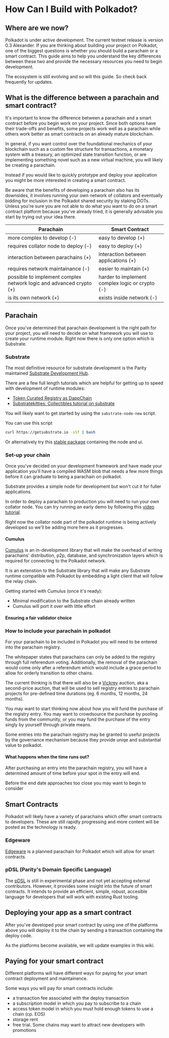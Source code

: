 # How Can I Build with Polkadot?

## Where are we now?

Polkadot is under active development. The current testnet release is version 0.3 Alexander.
If you are thinking about building your project on Polkadot, one of the biggest questions is whether you should build a parachain or a smart contract. This guide aims to help you understand the key differences between these two and provide the necessary resources you need to begin development.

The ecosystem is still evolving and so will this guide. So check back
frequently for updates.

## What is the difference between a parachain and smart contract?

It's important to know the difference between a parachain and a smart contract
before you begin work on your project. Since both options have their trade-offs
and benefits, some projects work well as a parachain while others work better
as smart contracts on an already mature blockchain.

In general, if you want control over the foundational mechanics of your
blockchain such as a custom fee structure for transactions, a
monetary system with a treasury, an optimized state transition function,
or are implementing something novel such as a new virtual machine, you will
likely be creating a parachain.

Instead if you would like to quickly prototype and deploy your application
you might be more interested in creating a smart contract.

Be aware that the benefits of developing a parachain also has its 
downsides, it involves running your own network of collators and 
eventually bidding for inclusion in the Polkadot shared security
by staking DOTs. Unless you're sure you are not able to do 
what you want to do on a smart contract platform because you've
already tried, it is generally advisable you start by trying out
your idea there.

| Parachain | Smart Contract |
|-----------|----------------|
| more complex to develop (-) | easy to develop (+) |
| requires collator node to deploy (-) | easy to deploy (+)  |
| interaction between parachains (+) | interaction between applications (+) |
| requires network maintainance (-) | easier to maintain (+) |
| possible to implement complex network logic and advanced crypto (+) | harder to implement complex logic or crypto (-) |
| is its own network (+) | exists inside network (-) |

## Parachain

Once you've determined that parachain development is the right path for your project, 
you will need to decide on what framework you will use to create your runtime module. 
Right now there is only one option which is Substrate.

### Substrate

The most definitive resource for substrate development is the Parity maintained [Substrate Development Hub](https://docs.substrate.dev).

There are a few full length tutorials which are helpful for getting up to speed
with development of runtime modules:

 - [Token Curated Registry as DappChain](https://docs.substrate.dev/docs/building-a-token-curated-registry-dappchain-using-substrate)
 - [Substratekitties: Collectibles tutorial on substrate](https://shawntabrizi.github.io/substrate-collectables-workshop/)

You will likely want to get started by using the `substrate-node-new`
script.

You can use this script

```bash
curl https://getsubstrate.io -sSf | bash
```

Or alternatively try this [stable package](https://github.com/shawntabrizi/substrate-package) containing the node and ui.

### Set-up your chain

Once you've decided on your development framework and have made your application
you'll have a compiled WASM blob that needs a few more things before it can
graduate to being a parachain on polkadot.

Substrate provides a simple node for development but won't cut it for fuller
applications.

In order to deploy a parachain to production you will need to run your own collator node.
You can try running an early demo by following this [video tutorial](https://www.youtube.com/watch?v=pDqkzvA4C0E).

Right now the collator node part of the polkadot runtime is being actively developed
so we'll be adding more here as it progresses.

#### Cumulus

[Cumulus](https://github.com/paritytech/cumulus) is an in-development library that will make the overhead of writing parachains' distribution, p2p, database, and synchronization layers which is required for connecting to the Polkadot network.

It is an extenstion to the Substrate library that will make any Substrate
runtime compatible with Polkadot by embedding a light client that will
follow the relay chain.

Getting started with Cumulus (once it's ready):

 - Minimal modification to the Substrate chain already written
 - Cumulus will port it over with little effort

#### Ensuring a fair validator choice

### How to include your parachain in polkadot

For your parachain to be included in Polkadot you will need to be
entered into the parachain registry.

The whitepaper states that parachains can only be added to the 
registry through full referendum voting. Additionally, the removal
of the parachain would come only after a referendum which would include
a grace period to allow for orderly transition to other chains.

The current thinking is that there will also be a [Vickrey](https://en.wikipedia.org/wiki/Vickrey_auction) auction,
aka a second-price auction, that will be used to sell registry entries
to parachain projects for pre-defined time durations (eg. 6 months, 12 months,
24 months).

You may want to start thinking now about how you will fund the purchase
of the registry entry. You may want to crowdsource the purchase by pooling
funds from the community, or you may fund the purchase of the entry
singly by yourself through private means.

Some entries into the parachain registry may be granted to useful projects
by the governance mechanism because they provide uniqe and substantial 
value to polkadot.

#### What happens when the time runs out?

After purchasing an entry into the parachain registry, you will have
a determined amount of time before your spot in the entry will end.

Before the end date approaches too close you may want to begin to consider


## Smart Contracts

Polkadot will likely have a variety of parachains which offer smart contracts
to developers. These are still rapidly progressing and more content will be
posted as the technology is ready.

### Edgeware

[Edgeware](https://edgewa.re) is a planned parachain for Polkadot which will
allow for smart contracts.

### pDSL (Parity's Domain Specific Language)

The [pDSL](https://github.com/Robbepop/pdsl) is still in experimental phase and not yet
accepting external contributors. However, it provides some insight into the future of smart
contracts. It intends to provide an efficient, simple, robust, accesible language for
developers that will work with existing Rust tooling.

## Deploying your app as a smart contract

After you've developed your smart contract by using one of the platforms
above you will deploy it to the chain by sending a transaction containing
the deploy code.

As the platforms become available, we will update examples in this wiki.

## Paying for your smart contract

Different platforms will have different ways for paying for your
smart contract deployment and maintainence.

Some ways you will pay for smart contracts include:

 - a transaction fee associated with the deploy transaction
 - a subscription model in which you pay to subscribe to a chain
 - access token model in which you must hold enough tokens to use a chain (cp. EOS)
 - storage rent
 - free trial. Some chains may want to attract new developers with promotions
